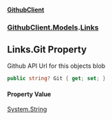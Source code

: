 #### [GithubClient](index 'index')
### [GithubClient.Models](GithubClient.Models 'GithubClient.Models').[Links](GithubClient.Models.Links 'GithubClient.Models.Links')

## Links.Git Property

Github API Url for this objects blob

```csharp
public string? Git { get; set; }
```

#### Property Value
[System.String](https://docs.microsoft.com/en-us/dotnet/api/System.String 'System.String')